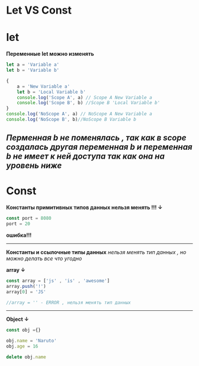 # Let VS Const

# let
**Переменные let можно изменять**

```javascript
let a = 'Variable a'
let b = 'Variable b'

{
    a = 'New Variable a'
    let b = 'Local Variable b'
    console.log('Scope A', a) // Scope A New Variable a
    console.log('Scope B', b) //Scope B 'Local Variable b'
}
console.log('NoScope A', a) // NoScope A New Variable a
console.log('NoScope B', b)//NoScope B Variable b
```
*Перменная b не поменялась , так как в scope создалась другая переменная b и переменная b не имеет к ней доступа так как она на уровень ниже*
---

# Const 

**Константы примитивных типов данных нельзя менять !!! ↓**
```javascript
const port = 8080
port = 20
```
**ошибка!!!**

---

**Константы и ссылочные типы данных**
*нельзя менять тип данных , но можно делать все что угодно*

**array ↓** 

```javascript
const array = ['js' , 'is' , 'awesome']
array.push('!')
array[0] = 'JS'

//array = '' - ERROR , нельзя менять тип данных
```

---

**Object ↓**

```javascript
const obj ={}

obj.name = 'Naruto'
obj.age = 16

delete obj.name
```